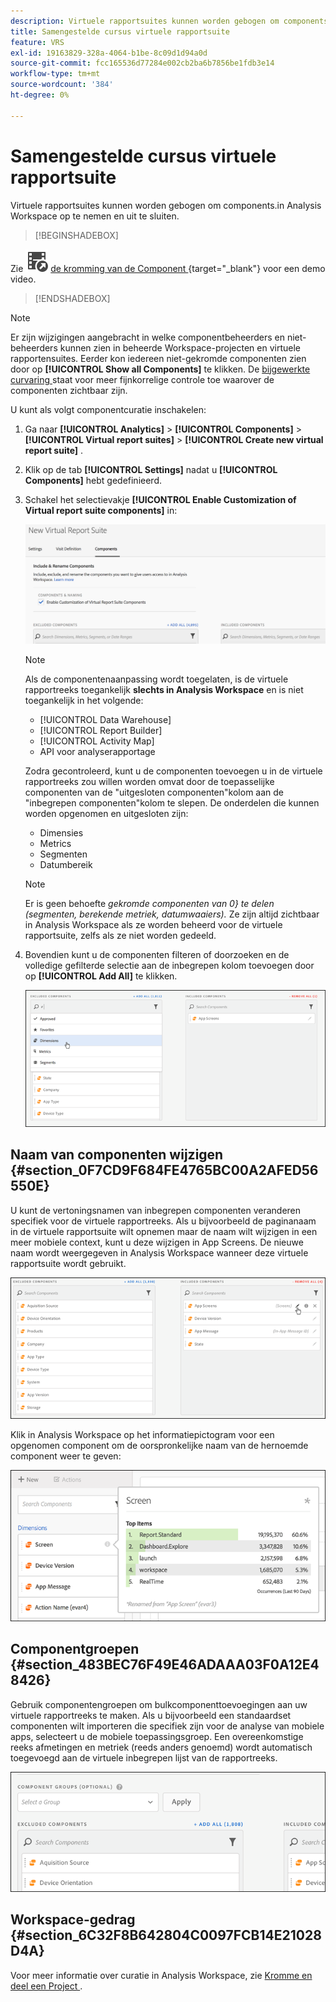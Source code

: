 ```yaml
---
description: Virtuele rapportsuites kunnen worden gebogen om components.in Analysis Workspace op te nemen en uit te sluiten.
title: Samengestelde cursus virtuele rapportsuite
feature: VRS
exl-id: 19163829-328a-4064-b1be-8c09d1d94a0d
source-git-commit: fcc165536d77284e002cb2ba6b7856be1fdb3e14
workflow-type: tm+mt
source-wordcount: '384'
ht-degree: 0%

---
```


# Samengestelde cursus virtuele rapportsuite

Virtuele rapportsuites kunnen worden gebogen om components.in Analysis Workspace op te nemen en uit te sluiten.


>[!BEGINSHADEBOX]

Zie ![ VideoCheckedOut ](/help/assets/icons/VideoCheckedOut.svg) [ de kromming van de Component ](https://video.tv.adobe.com/v/23544?quality=12&learn=on){target="_blank"} voor een demo video.

>[!ENDSHADEBOX]


>[!NOTE]
>
>Er zijn wijzigingen aangebracht in welke componentbeheerders en niet-beheerders kunnen zien in beheerde Workspace-projecten en virtuele rapportensuites. Eerder kon iedereen niet-gekromde componenten zien door op **[!UICONTROL Show all Components]** te klikken. De [ bijgewerkte curvaring ](/help/analyze/analysis-workspace/curate-share/curate.md) staat voor meer fijnkorrelige controle toe waarover de componenten zichtbaar zijn.

U kunt als volgt componentcuratie inschakelen:

1. Ga naar **[!UICONTROL Analytics]** > **[!UICONTROL Components]** > **[!UICONTROL Virtual report suites]** > **[!UICONTROL Create new virtual report suite]** .
1. Klik op de tab **[!UICONTROL Settings]** nadat u **[!UICONTROL Components]** hebt gedefinieerd.

1. Schakel het selectievakje **[!UICONTROL Enable Customization of Virtual report suite components]** in:

   ![](assets/vrs-enable.png)

   >[!NOTE]
   >
   >Als de componentenaanpassing wordt toegelaten, is de virtuele rapportreeks toegankelijk **slechts in Analysis Workspace** en is niet toegankelijk in het volgende:
   >
   >* [!UICONTROL Data Warehouse]
   >* [!UICONTROL Report Builder]
   >* [!UICONTROL Activity Map]
   >* API voor analyserapportage

   Zodra gecontroleerd, kunt u de componenten toevoegen u in de virtuele rapportreeks zou willen worden omvat door de toepasselijke componenten van de &quot;uitgesloten componenten&quot;kolom aan de &quot;inbegrepen componenten&quot;kolom te slepen. De onderdelen die kunnen worden opgenomen en uitgesloten zijn:

   * Dimensies
   * Metrics
   * Segmenten
   * Datumbereik

   >[!NOTE]
   >
   >Er is geen behoefte *gekromde componenten van 0&rbrace; te delen (segmenten, berekende metriek, datumwaaiers).* Ze zijn altijd zichtbaar in Analysis Workspace als ze worden beheerd voor de virtuele rapportsuite, zelfs als ze niet worden gedeeld.

1. Bovendien kunt u de componenten filteren of doorzoeken en de volledige gefilterde selectie aan de inbegrepen kolom toevoegen door op **[!UICONTROL Add All]** te klikken.

   ![](assets/vrs-add-all.png)

## Naam van componenten wijzigen {#section_0F7CD9F684FE4765BC00A2AFED56550E}

U kunt de vertoningsnamen van inbegrepen componenten veranderen specifiek voor de virtuele rapportreeks. Als u bijvoorbeeld de paginanaam in de virtuele rapportsuite wilt opnemen maar de naam wilt wijzigen in een meer mobiele context, kunt u deze wijzigen in App Screens. De nieuwe naam wordt weergegeven in Analysis Workspace wanneer deze virtuele rapportsuite wordt gebruikt.

![](assets/vrs-rename-component.png)

Klik in Analysis Workspace op het informatiepictogram voor een opgenomen component om de oorspronkelijke naam van de hernoemde component weer te geven:

![](assets/vrs-aw-renamed.png)

## Componentgroepen {#section_483BEC76F49E46ADAAA03F0A12E48426}

Gebruik componentengroepen om bulkcomponenttoevoegingen aan uw virtuele rapportreeks te maken. Als u bijvoorbeeld een standaardset componenten wilt importeren die specifiek zijn voor de analyse van mobiele apps, selecteert u de mobiele toepassingsgroep. Een overeenkomstige reeks afmetingen en metriek (reeds anders genoemd) wordt automatisch toegevoegd aan de virtuele inbegrepen lijst van de rapportreeks.

![](assets/vrs-comp-grp.png)

## Workspace-gedrag {#section_6C32F8B642804C0097FCB14E21028D4A}

Voor meer informatie over curatie in Analysis Workspace, zie [ Kromme en deel een Project ](/help/analyze/analysis-workspace/curate-share/curate.md).
